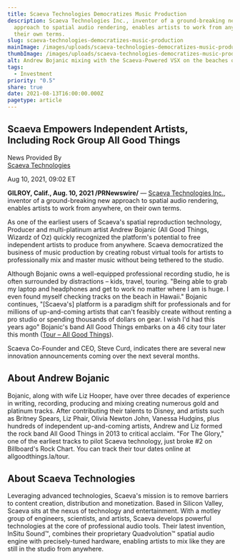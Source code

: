 ```yaml
---
title: Scaeva Technologies Democratizes Music Production
description: Scaeva Technologies Inc., inventor of a ground-breaking new
  approach to spatial audio rendering, enables artists to work from anywhere, on
  their own terms.
slug: scaeva-technologies-democratizes-music-production
mainImage: /images/uploads/scaeva-technologies-democratizes-music-production-featured.jpg
thumbImage: /images/uploads/scaeva-technologies-democratizes-music-production-thumb.jpg
alt: Andrew Bojanic mixing with the Scaeva-Powered VSX on the beaches of Maui
tags:
  - Investment
priority: "0.5"
share: true
date: 2021-08-13T16:00:00.000Z
pagetype: article
---
```

## Scaeva Empowers Independent Artists, Including Rock Group All Good Things

News Provided By\
[Scaeva Technologies](https://www.prnewswire.com/news/scaeva-technologies/) 

Aug 10, 2021, 09:02 ET

**GILROY, Calif., Aug. 10, 2021 /PRNewswire/** — [Scaeva Technologies Inc.](https://scaevatech.com/), inventor of a ground-breaking new approach to spatial audio rendering, enables artists to work from anywhere, on their own terms.

As one of the earliest users of Scaeva's spatial reproduction technology, Producer and multi-platinum artist Andrew Bojanic (All Good Things, Wizardz of Oz) quickly recognized the platform's potential to free independent artists to produce from anywhere. Scaeva democratized the business of music production by creating robust virtual tools for artists to professionally mix and master music without being tethered to the studio.

Although Bojanic owns a well-equipped professional recording studio, he is often surrounded by distractions – kids, travel, touring. "Being able to grab my laptop and headphones and get to work no matter where I am is huge. I even found myself checking tracks on the beach in Hawaii." Bojanic continues, "\[Scaeva's] platform is a paradigm shift for professionals and for millions of up-and-coming artists that can't feasibly create without renting a pro studio or spending thousands of dollars on gear. I wish I'd had this years ago" Bojanic's band All Good Things embarks on a 46 city tour later this month ([Tour – All Good Things](https://c212.net/c/link/?t=0&l=en&o=3255034-1&h=548908050&u=https%3A%2F%2Fallgoodthings.la%2Ftour&a=Tour+-+All+Good+Things)).

Scaeva Co-Founder and CEO, Steve Curd, indicates there are several new innovation announcements coming over the next several months.

## About Andrew Bojanic

Bojanic, along with wife Liz Hooper, have over three decades of experience in writing, recording, producing and mixing creating numerous gold and platinum tracks. After contributing their talents to Disney, and artists such as Britney Spears, Liz Phair, Olivia Newton John, Vanessa Hudgins, plus hundreds of independent up-and-coming artists, Andrew and Liz formed the rock band All Good Things in 2013 to critical acclaim. "For The Glory," one of the earliest tracks to pilot Scaeva technology, just broke #2 on Billboard's Rock Chart. You can track their tour dates online at allgoodthings.la/tour.

## About Scaeva Technologies

Leveraging advanced technologies, Scaeva's mission is to remove barriers to content creation, distribution and monetization. Based in Silicon Valley, Scaeva sits at the nexus of technology and entertainment. With a motley group of engineers, scientists, and artists, Scaeva develops powerful technologies at the core of professional audio tools. Their latest invention, InSitu Sound™, combines their proprietary Quadvolution™ spatial audio engine with precisely-tuned hardware, enabling artists to mix like they are still in the studio from anywhere.